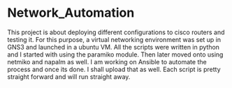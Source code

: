 # Network_Automation

This project is about deploying different configurations to cisco routers and testing it. For this purpose, a virtual networking environment was set up in GNS3 and launched in a ubuntu VM. All the scripts were written in python and I started with using the paramiko module. Then later moved onto using netmiko and napalm as well. I am working on Ansible to automate the process and once its done. I shall upload that as well. Each script is pretty straight forward and will run straight away.
